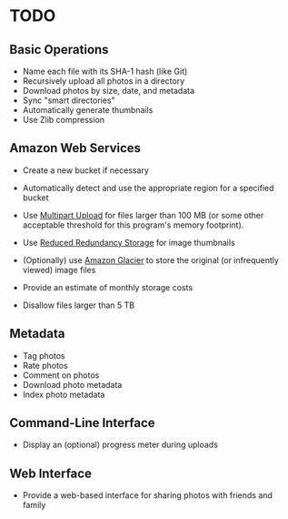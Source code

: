 # TODO

## Basic Operations

- Name each file with its SHA-1 hash (like Git)
- Recursively upload all photos in a directory
- Download photos by size, date, and metadata
- Sync "smart directories"
- Automatically generate thumbnails
- Use Zlib compression


## Amazon Web Services

- Create a new bucket if necessary
- Automatically detect and use the appropriate region for a specified bucket
- Use [Multipart Upload][multipart] for files larger than 100 MB (or some other acceptable threshold for this program's memory footprint).
- Use [Reduced Redundancy Storage][rrs] for image thumbnails
- (Optionally) use [Amazon Glacier][glacier] to store the original (or infrequently viewed) image files
- Provide an estimate of monthly storage costs
- Disallow files larger than 5 TB

  [multipart]: http://docs.amazonwebservices.com/AmazonS3/latest/dev/UploadingObjects.html
  [rrs]: http://aws.amazon.com/s3/faqs/#What_is_RRS
  [glacier]: http://aws.amazon.com/glacier/

## Metadata

- Tag photos
- Rate photos
- Comment on photos
- Download photo metadata
- Index photo metadata

## Command-Line Interface

- Display an (optional) progress meter during uploads

## Web Interface

- Provide a web-based interface for sharing photos with friends and family